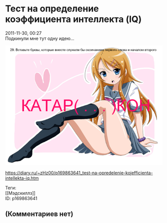 Тест на определение коэффициента интеллекта (IQ)
================================================

  
2011-11-30, 00:27  
 Подкинули мне тут одну идею...   
    
  [![](pics/f867b14dd607.png)](http://www.pixiv.net/member_illust.php?mode=medium&illust_id=14479578)     
  
<https://diary.ru/~zHz00/p169863641_test-na-opredelenie-kojefficienta-intellekta-iq.htm>  
  
Теги:  
[[Мэдскиллз]]  
ID: p169863641  


(Комментариев нет)
------------------